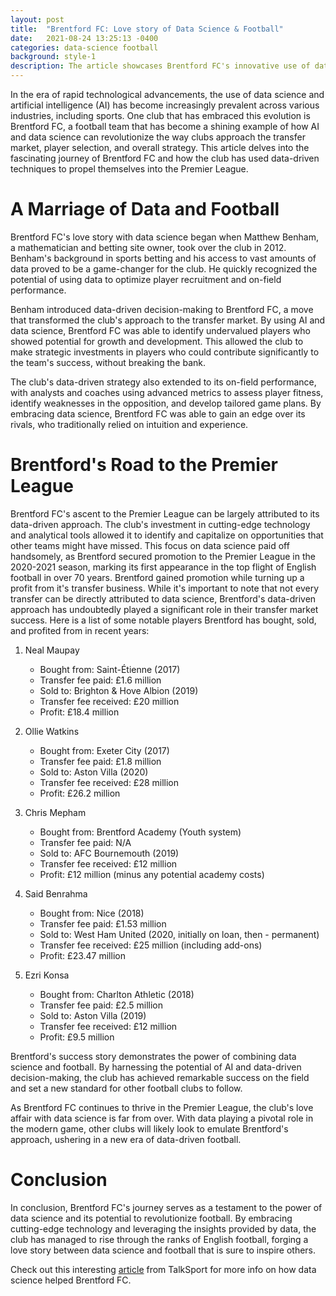 ```yaml
---
layout: post
title:  "Brentford FC: Love story of Data Science & Football"
date:   2021-08-24 13:25:13 -0400
categories: data-science football
background: style-1
description: The article showcases Brentford FC's innovative use of data science and AI in football, revolutionizing player recruitment and on-field tactics under owner Matthew Benham. Their data-driven approach resulted in Brentford's Premier League promotion after 70 years and significant profits from player transfers. By combining technology and analytics, Brentford FC exemplifies the potential of data science to transform football clubs' fortunes on and off the pitch.
---
```

In the era of rapid technological advancements, the use of data science and artificial intelligence (AI) has become increasingly prevalent across various industries, including sports. One club that has embraced this evolution is Brentford FC, a football team that has become a shining example of how AI and data science can revolutionize the way clubs approach the transfer market, player selection, and overall strategy. This article delves into the fascinating journey of Brentford FC and how the club has used data-driven techniques to propel themselves into the Premier League.

<h1>A Marriage of Data and Football</h1>
Brentford FC's love story with data science began when Matthew Benham, a mathematician and betting site owner, took over the club in 2012. Benham's background in sports betting and his access to vast amounts of data proved to be a game-changer for the club. He quickly recognized the potential of using data to optimize player recruitment and on-field performance.


Benham introduced data-driven decision-making to Brentford FC, a move that transformed the club's approach to the transfer market. By using AI and data science, Brentford FC was able to identify undervalued players who showed potential for growth and development. This allowed the club to make strategic investments in players who could contribute significantly to the team's success, without breaking the bank.

The club's data-driven strategy also extended to its on-field performance, with analysts and coaches using advanced metrics to assess player fitness, identify weaknesses in the opposition, and develop tailored game plans. By embracing data science, Brentford FC was able to gain an edge over its rivals, who traditionally relied on intuition and experience.

<h1>Brentford's Road to the Premier League</h1>
Brentford FC's ascent to the Premier League can be largely attributed to its data-driven approach. The club's investment in cutting-edge technology and analytical tools allowed it to identify and capitalize on opportunities that other teams might have missed. This focus on data science paid off handsomely, as Brentford secured promotion to the Premier League in the 2020-2021 season, marking its first appearance in the top flight of English football in over 70 years. Brentford gained promotion while turning up a profit from it's transfer business. While it's important to note that not every transfer can be directly attributed to data science, Brentford's data-driven approach has undoubtedly played a significant role in their transfer market success. Here is a list of some notable players Brentford has bought, sold, and profited from in recent years:

1. Neal Maupay
    - Bought from: Saint-Étienne (2017)
    - Transfer fee paid: £1.6 million
    - Sold to: Brighton & Hove Albion (2019)
    - Transfer fee received: £20 million
    - Profit: £18.4 million

2. Ollie Watkins
    - Bought from: Exeter City (2017)
    - Transfer fee paid: £1.8 million
    - Sold to: Aston Villa (2020)
    - Transfer fee received: £28 million
    - Profit: £26.2 million

3. Chris Mepham
    - Bought from: Brentford Academy (Youth system)
    - Transfer fee paid: N/A
    - Sold to: AFC Bournemouth (2019)
    - Transfer fee received: £12 million
    - Profit: £12 million (minus any potential academy costs)

4. Said Benrahma
    - Bought from: Nice (2018)
    - Transfer fee paid: £1.53 million
    - Sold to: West Ham United (2020, initially on loan, then - permanent)
    - Transfer fee received: £25 million (including add-ons)
    - Profit: £23.47 million

5. Ezri Konsa
    - Bought from: Charlton Athletic (2018)
    - Transfer fee paid: £2.5 million
    - Sold to: Aston Villa (2019)
    - Transfer fee received: £12 million
    - Profit: £9.5 million

Brentford's success story demonstrates the power of combining data science and football. By harnessing the potential of AI and data-driven decision-making, the club has achieved remarkable success on the field and set a new standard for other football clubs to follow.

As Brentford FC continues to thrive in the Premier League, the club's love affair with data science is far from over. With data playing a pivotal role in the modern game, other clubs will likely look to emulate Brentford's approach, ushering in a new era of data-driven football.

<h1>Conclusion</h1>
In conclusion, Brentford FC's journey serves as a testament to the power of data science and its potential to revolutionize football. By embracing cutting-edge technology and leveraging the insights provided by data, the club has managed to rise through the ranks of English football, forging a love story between data science and football that is sure to inspire others.


Check out this interesting [article][footballarticle-link] from TalkSport for more info on how data science helped Brentford FC.

[footballarticle-link]: https://talksport.com/football/fa-cup/659667/brentford-data-revolution-england-smartest-club-championship-leicester-fa-cup/